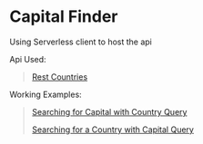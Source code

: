 # Capital Finder

Using Serverless client to host the api 

Api Used: 
>[Rest Countries](https://restcountries.com/#rest-countries)


Working Examples:
>[Searching for Capital with Country Query](https://capital-finder-jamesian-solima.vercel.app/api/capital-finder?country=Chile)
>
>[Searching for a Country with Capital Query](https://capital-finder-jamesian-solima.vercel.app/api/capital-finder?capital=Santiago)
